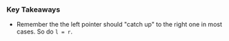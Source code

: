 ### Key Takeaways

- Remember the the left pointer should "catch up" to the right one in most cases. So do `l = r`.

